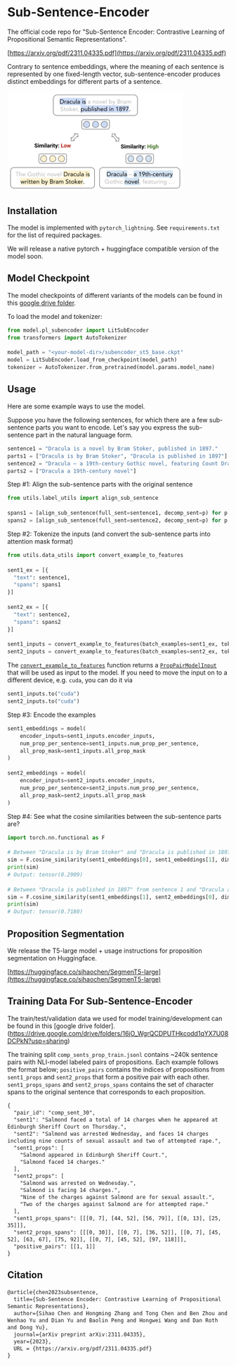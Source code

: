 # Sub-Sentence-Encoder
The official code repo for "Sub-Sentence Encoder: Contrastive Learning of Propositional Semantic Representations".

[https://arxiv.org/pdf/2311.04335.pdf](https://arxiv.org/pdf/2311.04335.pdf)

Contrary to sentence embeddings, where the meaning of each sentence is represented by one fixed-length vector, sub-sentence-encoder produces distinct embeddings for different parts of a sentence.  

<img src="https://github.com/schen149/sub-sentence-encoder/blob/main/figure/teaser.png" alt="" data-canonical-src="https://github.com/schen149/sub-sentence-encoder/blob/main/figure/teaser.png" width="400" />

## Installation
The model is implemented with `pytorch_lightning`. See `requirements.txt` for the list of required packages.

We will release a native pytorch + huggingface compatible version of the model soon. 

## Model Checkpoint
The model checkpoints of different variants of the models can be found in this [google drive folder](https://drive.google.com/drive/folders/179Ga1WElV3yjxIA5MRk9lxRo5b9ImDqN?usp=sharing).

To load the model and tokenizer:
```python
from model.pl_subencoder import LitSubEncoder
from transformers import AutoTokenizer

model_path = "<your-model-dir>/subencoder_st5_base.ckpt"
model = LitSubEncoder.load_from_checkpoint(model_path)
tokenizer = AutoTokenizer.from_pretrained(model.params.model_name)
```

## Usage
Here are some example ways to use the model.

Suppose you have the following sentences, for which there are a few sub-sentence parts you want to encode. Let's say you express the sub-sentence part in the natural language form. 
```python
sentence1 = "Dracula is a novel by Bram Stoker, published in 1897."
parts1 = ["Dracula is by Bram Stoker", "Dracula is published in 1897"]
sentence2 = "Dracula – a 19th-century Gothic novel, featuring Count Dracula as the protagonist."
parts2 = ["Dracula a 19th-century novel"]
```

Step #1: Align the sub-sentence parts with the original sentence  
```python
from utils.label_utils import align_sub_sentence

spans1 = [align_sub_sentence(full_sent=sentence1, decomp_sent=p) for p in parts1]
spans2 = [align_sub_sentence(full_sent=sentence2, decomp_sent=p) for p in parts2]
```

Step #2: Tokenize the inputs (and convert the sub-sentence parts into attention mask format)
```python
from utils.data_utils import convert_example_to_features

sent1_ex = [{
  "text": sentence1,
  "spans": spans1
}]

sent2_ex = [{
  "text": sentence2,
  "spans": spans2
}]

sent1_inputs = convert_example_to_features(batch_examples=sent1_ex, tokenizer=tokenizer, max_seq_len=128, sent1_key="text", sent1_props_key="spans")
sent2_inputs = convert_example_to_features(batch_examples=sent2_ex, tokenizer=tokenizer, max_seq_len=128, sent1_key="text", sent1_props_key="spans")
```

The [`convert_example_to_features`](https://github.com/schen149/sub-sentence-encoder/blob/490d3d0a7b625e392dcf031d428267a3a7ca5539/utils/data_utils.py#L158) function returns a [`PropPairModelInput`](https://github.com/schen149/sub-sentence-encoder/blob/490d3d0a7b625e392dcf031d428267a3a7ca5539/utils/data_utils.py#L38) that will be used as input to the model. If you need to move the input on to a different device, e.g. `cuda`, you can do it via

```python
sent1_inputs.to("cuda")
sent2_inputs.to("cuda")
```

Step #3: Encode the examples
```python
sent1_embeddings = model(
    encoder_inputs=sent1_inputs.encoder_inputs,
    num_prop_per_sentence=sent1_inputs.num_prop_per_sentence,
    all_prop_mask=sent1_inputs.all_prop_mask
)

sent2_embeddings = model(
    encoder_inputs=sent2_inputs.encoder_inputs,
    num_prop_per_sentence=sent2_inputs.num_prop_per_sentence,
    all_prop_mask=sent2_inputs.all_prop_mask
)
```
Step #4: See what the cosine similarities between the sub-sentence parts are?
```python
import torch.nn.functional as F

# Between "Dracula is by Bram Stoker" and "Dracula is published in 1897" in sentence 1
sim = F.cosine_similarity(sent1_embeddings[0], sent1_embeddings[1], dim = -1)
print(sim)
# Output: tensor(0.2909)

# Between "Dracula is published in 1897" from sentence 1 and "Dracula a 19th-century novel" from sentence 2
sim = F.cosine_similarity(sent1_embeddings[1], sent2_embeddings[0], dim = -1)
print(sim)
# Output: tensor(0.7180)
```

## Proposition Segmentation
We release the T5-large model + usage instructions for proposition segmentation on Huggingface.  

[https://huggingface.co/sihaochen/SegmenT5-large](https://huggingface.co/sihaochen/SegmenT5-large)

## Training Data For Sub-Sentence-Encoder
The train/test/validation data we used for model training/development can be found in this [google drive folder].(https://drive.google.com/drive/folders/16jO_WgrQCDPUTHkcodd1qYX7U08DCPkN?usp=sharing)

The training split `comp_sents_prop_train.jsonl` contains ~240k sentence pairs with NLI-model labeled pairs of propositions. Each example follows the format below; `positive_pairs` contains the indices of propositions from `sent1_props` and `sent2_props` that form a positive pair with each other. `sent1_props_spans` and `sent2_props_spans` contains the set of character spans to the original sentence that corresponds to each proposition.  
```
{
  "pair_id": "comp_sent_30",
  "sent1": "Salmond faced a total of 14 charges when he appeared at Edinburgh Sheriff Court on Thursday.",
  "sent2": "Salmond was arrested Wednesday, and faces 14 charges including nine counts of sexual assault and two of attempted rape.",
  "sent1_props": [
    "Salmond appeared in Edinburgh Sheriff Court.",
    "Salmond faced 14 charges."
  ],
  "sent2_props": [
    "Salmond was arrested on Wednesday.",
    "Salmond is facing 14 charges.",
    "Nine of the charges against Salmond are for sexual assault.",
    "Two of the charges against Salmond are for attempted rape."
  ],
  "sent1_props_spans": [[[0, 7], [44, 52], [56, 79]], [[0, 13], [25, 35]]],
  "sent2_props_spans": [[[0, 30]], [[0, 7], [36, 52]], [[0, 7], [45, 52], [63, 67], [75, 92]], [[0, 7], [45, 52], [97, 118]]],
  "positive_pairs": [[1, 1]]
}
```
## Citation
```
@article{chen2023subsentence,
  title={Sub-Sentence Encoder: Contrastive Learning of Propositional Semantic Representations},
  author={Sihao Chen and Hongming Zhang and Tong Chen and Ben Zhou and Wenhao Yu and Dian Yu and Baolin Peng and Hongwei Wang and Dan Roth and Dong Yu},
  journal={arXiv preprint arXiv:2311.04335},
  year={2023},
  URL = {https://arxiv.org/pdf/2311.04335.pdf}
}
```
